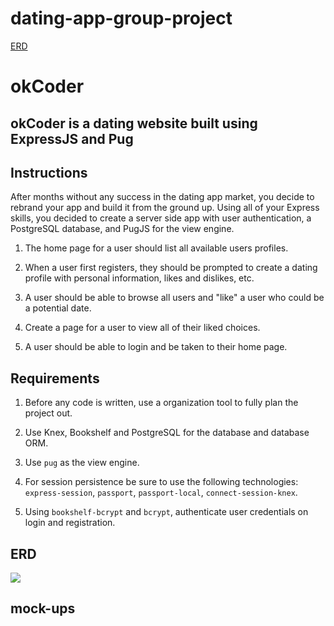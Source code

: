 # dating-app-group-project

[ERD](https://www.draw.io/?lightbox=1&highlight=0000ff&edit=_blank&layers=1&nav=1&title=OKCoder#R7Z1fc5s4EMA%2FjV87CIxjP8a%2BtndzyV0m7k17j7JRjKaAPEKOk376k0DYxsIXxgGJdrbtdGARSGhXP%2BRd%2FRkFi%2FTlM8fb%2BJ5FJBn5XvQyCn4b%2Bf4sCOT%2FSvBaCsazm1Kw4TQqRegoWNIfRAs9Ld3RiOS1hIKxRNBtXbhmWUbWoibDnLN9PdkTS%2Bq5bvGGGILlGiem9CuNRFxKp6F3lP9O6CauckaevrLC6%2B8bznaZzm%2FkB0%2FFn%2FJyiqtn6fR5jCO2PxEFH0fBgjMmyqP0ZUESVbVVtZX3fbpw9VBuTjLR5ga%2FvOEZJzv96v%2FkhOcjf5LI%2B%2BcRfZaHG3VYiVb8XCKfXktXvJd4reoy39M0wZk8m8ciTaQQycMnlomlTuTJ83VMk%2BgOv7KdKncuZD1WZ%2FOYcfpDpsfVzfIyF9pq%2FIl6Gk2SBUsYL7IMiKf%2B1u5cqifqvDjJ5b0PVSWhg%2BgO56IqD0sSvM3pqiihSpJivqHZnAnBUp2oerVP9ey1xoM5Tugmk7K1zIjwQ%2BU8Ey7Iy0WNoYMdyOZFWEoEf5VJ9A1TbTm6ZQXT8nR%2FNFM00UniExMNvYluHrppbA5PPpqHPNAW0mwtgWEtO2ktf0SmzmO8VYfytQTFyaNsozjbqKtzwba69hLyVNU21wVVx6uqhlHdYqrKLG%2Bbq0qkssXeanFKo6jI4NQWMlbYXb7Fa5pt7soMg%2FFR9KgzVqJ9TAVZSrkq%2BV5yTcqYzOYpKVpoLDMgmSosE1jg1cF0t4xmoqjVcC7%2FycpfeB%2FCUSgrYiHP0fFc%2FlPJuViwLBcc00LlRFrdnuRFe%2BNs%2B0XaGakq47SZhG0NyG82IG0x%2FqSdxQTe%2Bw1mbBjMw5%2FvNpbVaRM8RYqp%2BLY2UzeQXu3jLRNQtaBf6KKy9WdP53H8mpwaQdBsBCdaD3pSemgo%2FS%2Bckn4YcWYCb%2Bi7eO6vBYgOgBC2BILfwRdkYtjGgHBQmscvyILwKhZ0oe8bQ9%2B3G0DBYFEw9e2hYAoocICCG2comBn6%2FkyyiPAHTp6ACEMlAvJa%2FsDswkQq9w8wwSoTZs6YgFD3CgcU9IWCYNwOBaiDH5HI9EwCCvpHAbrgfHyDBV1oPDTh%2F0AE9A4GjYRxSyR08bEIe%2FhYABLedh54zSZgoXsQmh%2BBZcq%2By%2BoEJAwWCTeeRSSYESlAggUkXDABG0gwPYpL9coAhMECYWYxvhCCV9EJENy5FSdmH%2BELXuXytqL2cgDDUMFwGH1kJfAIPQUXYJi46ylMzFizz%2FgYeDBYHowthhomZj8SeGCBBxNnPJiZ7qPlbpXQlDB%2Bq%2FQGYBgqGG4sehlnEHhwEoO8LvDQicbNruHfS3kOoYchQyHwLPoZZ%2BZAZoCCBShcN4i5E42b%2FcNtzAQDIAwWCG0nNlSzEt5lHuBndAKEK%2F2M4w9e7c%2FN%2By0Aec2zoTKY6zBkSIQWew3Ig26Dk0FMnrt%2BA%2FLM6U%2By45CRbJeuCAcyDJYMNxbDlMiDiVBuyOBuKhTyzJ8UqsNQzoIAMAwVDGPPtwkG%2BGHhBgzuRjAgz5waRVJME2DCYJng25wVBdOiHDHB5cQoM1oZ4zwm0Rbn%2BZ7xCOAwWDiEFsOVCCZKOZoo5S5giZDpesQrtVYWMGGoTJja9Dsi8Du6YYJDv6OJhDv6vWn4MyzH1%2BVyfMHZenzjhnY%2Ba5oxO%2B4gCtnQzhOldFiRb2Ar8l0Cw%2F8syddkNF2szobM%2BASsyWfrAzG%2B6vvQidrNgMMD4TnLvsZMfSiivpgBvccOANG0RF8TIDrpSZhhik9DAsSv2310NzYemVGHAx2%2B4hwAMXRANC3c1xsgzHAFAMIKIKbOAOH3EIIAGvRFg8ZF%2B%2FrCgW9GKgAG%2FcPgZLsI6zDoIeQAMOgNBk3L9jW6pDr4mdmwRQTAwAIMLkQfLCzb17DHwz0W6xhcz7Zdz%2F7Epu%2B5YZuHVOkdfM8D8z37F5yODnzPDds%2FgO%2FZ1ifiupHPnajd9CiW3iUE7qWB9CHfgIRN%2F3PDxhDgXrJCCHdDoBs2hygJ4QMhfg5C2HRAB6YzEghhhRDuBkQHsFPET0QDqw7ooAd3JMDg7Q0m3Q2ADnrwMgIMeoOBTQd0AEOfncDgupHPXWh8ZjoiDY2TaEMqx5ksMxWvjyTBgrLs4%2FHKqWpJFt2qfeTl6cdHqdov7B5nr8UFWbxvuq6Lk3%2FVyQfljiMvVHyrHiCPj1fKAqlSXGxEWpSzHV%2FrVJpyomqQo1YjCA970dcrWgt58d7P9XI0Vb%2FO40GZ09HnfNilp%2FIezs40WJZf33VUovGg4OxB6PxB5VsbDyqs4fDi7QykxVoLdgykvRmc6ryF565fnY%2FrqppeqXJ0PlT%2B3Ld4tcrlKWdMnCaXwIzvWURUiv8A)

# okCoder

## okCoder is a dating website built using ExpressJS and Pug

## Instructions

After months without any success in the dating app market, you decide to rebrand your app and build it from the ground up. Using all of your Express skills, you decided to create a server side app with user authentication, a PostgreSQL database, and PugJS for the view engine.

1. The home page for a user should list all available users profiles.

1. When a user first registers, they should be prompted to create a dating profile with personal information, likes and dislikes, etc.

1. A user should be able to browse all users and "like" a user who could be a potential date.

1. Create a page for a user to view all of their liked choices.

1. A user should be able to login and be taken to their home page.


## Requirements

1. Before any code is written, use a organization tool to fully plan the project out.

1. Use Knex, Bookshelf and PostgreSQL for the database and database ORM.

1. Use `pug` as the view engine.

1. For session persistence be sure to use the following technologies: `express-session`, `passport`, `passport-local`, `connect-session-knex`.

1. Using `bookshelf-bcrypt` and `bcrypt`, authenticate user credentials on login and registration.

## ERD
<img src="img/okcoder_ERD.png" />

## mock-ups
